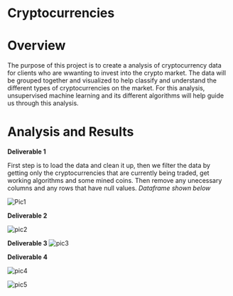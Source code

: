 # Cryptocurrencies

# Overview

The purpose of this project is to create a analysis of cryptocurrency data for clients who are wwanting to invest into the crypto market. The data will be grouped together and visualized to help classify and understand the different types of cryptocurrencies on the market. For this analysis, unsupervised machine learning and its different algorithms will help guide us through this analysis.

# Analysis and Results

**Deliverable 1**

First step is to load the data and clean it up, then we filter the data by getting only the cryptocurrencies that are currently being traded, get working algorithms and some mined coins. Then remove any unecessary columns and any rows that have null values.
*Dataframe shown below*

![Pic1](https://user-images.githubusercontent.com/82550431/136467788-cd9c2fbc-2843-483e-afe5-2b673f83974d.PNG)

**Deliverable 2**

![pic2](https://user-images.githubusercontent.com/82550431/136468432-2bf14917-7f23-4ea5-960a-831150f0e679.PNG)


**Deliverable 3**
![pic3](https://user-images.githubusercontent.com/82550431/136468443-f840eb95-f512-47ed-9131-27116ef74e68.PNG)


**Deliverable 4**

![pic4](https://user-images.githubusercontent.com/82550431/136468464-89c4f305-60b8-4520-9a2e-35d0ac652779.PNG)

![pic5](https://user-images.githubusercontent.com/82550431/136468481-51f61be2-0281-4e06-842d-c78e6001c238.PNG)
